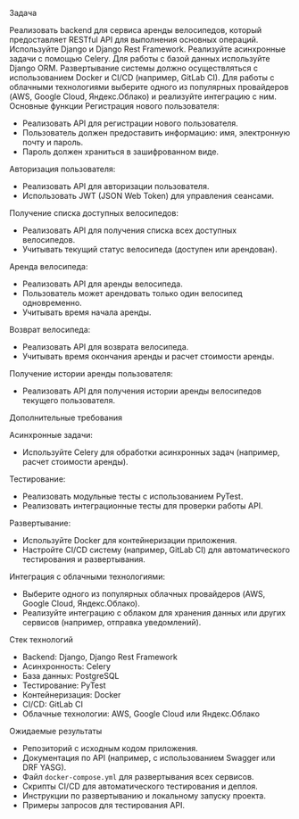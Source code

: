 Задача

Реализовать backend для сервиса аренды велосипедов, который предоставляет RESTful API для выполнения основных операций.
Используйте Django и Django Rest Framework. Реализуйте асинхронные задачи с помощью Celery.
Для работы с базой данных используйте Django ORM. Развертывание системы должно осуществляться с использованием Docker и CI/CD (например, GitLab CI).
Для работы с облачными технологиями выберите одного из популярных провайдеров (AWS, Google Cloud, Яндекс.Облако) и реализуйте интеграцию с ним.
Основные функции
Регистрация нового пользователя:
   - Реализовать API для регистрации нового пользователя.
   - Пользователь должен предоставить информацию: имя, электронную почту и пароль.
   - Пароль должен храниться в зашифрованном виде.

Авторизация пользователя:
   - Реализовать API для авторизации пользователя.
   - Использовать JWT (JSON Web Token) для управления сеансами.

Получение списка доступных велосипедов:
   - Реализовать API для получения списка всех доступных велосипедов.
   - Учитывать текущий статус велосипеда (доступен или арендован).

Аренда велосипеда:
   - Реализовать API для аренды велосипеда.
   - Пользователь может арендовать только один велосипед одновременно.
   - Учитывать время начала аренды.

Возврат велосипеда:
   - Реализовать API для возврата велосипеда.
   - Учитывать время окончания аренды и расчет стоимости аренды.

Получение истории аренды пользователя:
   - Реализовать API для получения истории аренды велосипедов текущего пользователя.

Дополнительные требования

Асинхронные задачи:
  - Используйте Celery для обработки асинхронных задач (например, расчет стоимости аренды).

Тестирование:
  - Реализовать модульные тесты с использованием PyTest.
  - Реализовать интеграционные тесты для проверки работы API.

Развертывание:
  - Используйте Docker для контейнеризации приложения.
  - Настройте CI/CD систему (например, GitLab CI) для автоматического тестирования и развертывания.

Интеграция с облачными технологиями:
  - Выберите одного из популярных облачных провайдеров (AWS, Google Cloud, Яндекс.Облако).
  - Реализуйте интеграцию с облаком для хранения данных или других сервисов (например, отправка уведомлений).

Стек технологий

- Backend: Django, Django Rest Framework
- Асинхронность: Celery
- База данных: PostgreSQL
- Тестирование: PyTest
- Контейнеризация: Docker
- CI/CD: GitLab CI
- Облачные технологии: AWS, Google Cloud или Яндекс.Облако

Ожидаемые результаты

- Репозиторий с исходным кодом приложения.
- Документация по API (например, с использованием Swagger или DRF YASG).
- Файл `docker-compose.yml` для развертывания всех сервисов.
- Скрипты CI/CD для автоматического тестирования и деплоя.
- Инструкции по развертыванию и локальному запуску проекта.
- Примеры запросов для тестирования API.

